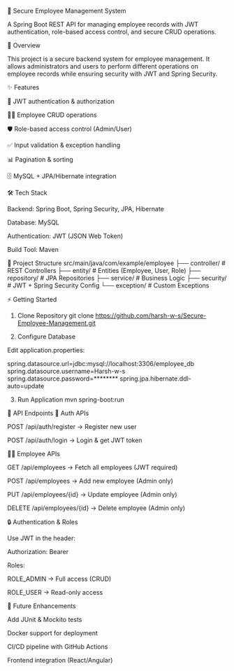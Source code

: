🔐 Secure Employee Management System

A Spring Boot REST API for managing employee records with JWT authentication, role-based access control, and secure CRUD operations.

📌 Overview

This project is a secure backend system for employee management. It allows administrators and users to perform different operations on employee records while ensuring security with JWT and Spring Security.

✨ Features

🔑 JWT authentication & authorization

👨‍💼 Employee CRUD operations

🛡 Role-based access control (Admin/User)

✅ Input validation & exception handling

📊 Pagination & sorting

🗄 MySQL + JPA/Hibernate integration

🛠 Tech Stack

Backend: Spring Boot, Spring Security, JPA, Hibernate

Database: MySQL

Authentication: JWT (JSON Web Token)

Build Tool: Maven

📂 Project Structure
src/main/java/com/example/employee
 ├── controller/     # REST Controllers
 ├── entity/         # Entities (Employee, User, Role)
 ├── repository/     # JPA Repositories
 ├── service/        # Business Logic
 ├── security/       # JWT + Spring Security Config
 └── exception/      # Custom Exceptions

⚡ Getting Started
1. Clone Repository
git clone https://github.com/harsh-w-s/Secure-Employee-Management.git

2. Configure Database

Edit application.properties:

spring.datasource.url=jdbc:mysql://localhost:3306/employee_db
spring.datasource.username=Harsh-w-s
spring.datasource.password=********
spring.jpa.hibernate.ddl-auto=update

3. Run Application
mvn spring-boot:run

📡 API Endpoints
🔑 Auth APIs

POST /api/auth/register → Register new user

POST /api/auth/login → Login & get JWT token

👨‍💼 Employee APIs

GET /api/employees → Fetch all employees (JWT required)

POST /api/employees → Add new employee (Admin only)

PUT /api/employees/{id} → Update employee (Admin only)

DELETE /api/employees/{id} → Delete employee (Admin only)

🔒 Authentication & Roles

Use JWT in the header:

Authorization: Bearer <token>


Roles:

ROLE_ADMIN → Full access (CRUD)

ROLE_USER → Read-only access

🚀 Future Enhancements

Add JUnit & Mockito tests

Docker support for deployment

CI/CD pipeline with GitHub Actions

Frontend integration (React/Angular)
